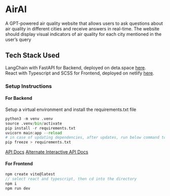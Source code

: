 # AirAI

A GPT-powered air quality website that allows users to ask questions about air quality in different cities and receive answers in real-time. The website should display visual indicators of air quality for each city mentioned in the user’s query

## Tech Stack Used

LangChain with FastAPI for Backend, deployed on deta.space [here](https://server-1-k7259360.deta.app/).
\
React with Typescript and SCSS for Frontend, deployed on netlify [here](https://cosmic-torrone-3174f0.netlify.app/).

### Setup Instructions

#### For Backend

Setup a virtual environment and install the requirements.txt file

```python
python3 -m venv .venv
source .venv/bin/activate
pip install -r requirements.txt
uvicorn main:app --reload
# in case of updating dependencies, after updates, run below command to update requirements.txt
pip freeze > requirements.txt
```

[API Docs](https://server-1-k7259360.deta.app/docs)
[Alternate Interactive API Docs](https://server-1-k7259360.deta.app/redoc)

#### For Frontend

```javascript
npm create vite@latest
// select react and typescript, then cd into the directory
npm i
npm run dev
```
